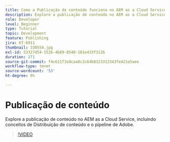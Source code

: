 ```yaml
---
title: Como a Publicação de conteúdo funciona no AEM as a Cloud Service?
description: Explore a publicação de conteúdo no AEM as a Cloud Service, incluindo conceitos de Distribuição de conteúdo e o pipeline de Adobe.
role: Developer
level: Beginner
type: Tutorial
topic: Development
feature: Publishing
jira: KT-6911
thumbnail: 330554.jpg
exl-id: 53327d54-152b-4b89-8540-181e433f312b
duration: 271
source-git-commit: f4c621f3a9caa8c2c64b8323312343fe421a5aee
workflow-type: tm+mt
source-wordcount: '53'
ht-degree: 0%

---
```


# Publicação de conteúdo

Explore a publicação de conteúdo no AEM as a Cloud Service, incluindo conceitos de Distribuição de conteúdo e o pipeline de Adobe.

>[!VIDEO](https://video.tv.adobe.com/v/330554?quality=12&learn=on)

